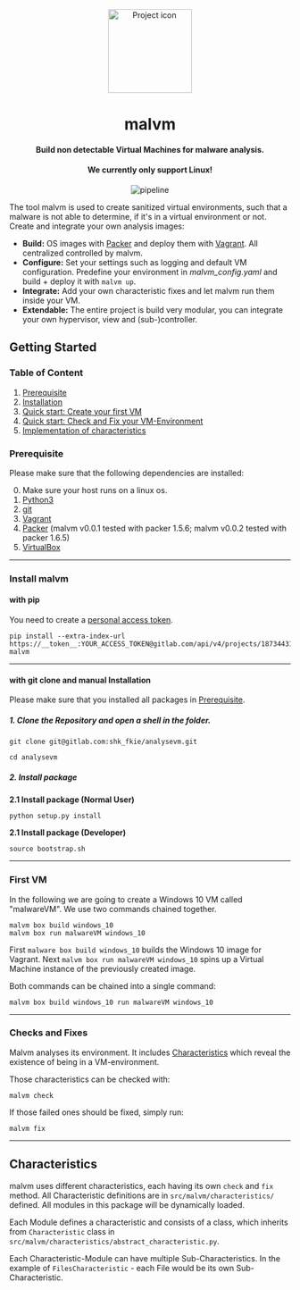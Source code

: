 <div align="center">
<img src="https://gitlab.com/uploads/-/system/project/avatar/18734431/computer.png" align="center" width="150" alt="Project icon">
<h1>malvm</h1>
<h4>Build non detectable Virtual Machines for malware analysis.</h4>
<h4>We currently only support Linux!</h4>

![pipeline](https://gitlab.com/shk_fkie/analysevm/badges/master/pipeline.svg "Pipeline")
</div>


The tool malvm is used to create sanitized virtual environments, such that a
malware is not able to determine, if it's in a virtual environment or not.
Create and integrate your own analysis images:

+ **Build:** OS images with [Packer](https://www.packer.io/) and deploy them with [Vagrant](https://www.vagrantup.com/). All centralized controlled by malvm.
+ **Configure:** Set your settings such as logging and default VM configuration.
  Predefine your environment in *malvm_config.yaml* and build + deploy it with `malvm up`.
+ **Integrate:** Add your own characteristic fixes and let malvm run them inside your VM.
+ **Extendable:** The entire project is build very modular, you can integrate your own hypervisor,
view and (sub-)controller.

## Getting Started
### Table of Content

1. [Prerequisite](#prerequisite)
2. [Installation](#install-malvm)
3. [Quick start: Create your first VM](#first-vm)
4. [Quick start: Check and Fix your VM-Environment](#checks-and-fixes)
5. [Implementation of characteristics](#Characteristics)

### Prerequisite
Please make sure that the following dependencies are installed:

0. Make sure your host runs on a linux os.
1. [Python3](https://www.python.org/downloads/)
2. [git](https://git-scm.com/downloads)
3. [Vagrant](https://www.vagrantup.com/downloads)
4. [Packer](https://learn.hashicorp.com/packer/getting-started/install) (malvm v0.0.1 tested with packer 1.5.6; malvm v0.0.2 tested with packer 1.6.5)
5. [VirtualBox](https://www.virtualbox.org/wiki/Downloads) 

---

### Install malvm

#### with pip

You need to create a [personal access token](https://docs.gitlab.com/ee/user/profile/personal_access_tokens.html).

```shell
pip install --extra-index-url https://__token__:YOUR_ACCESS_TOKEN@gitlab.com/api/v4/projects/18734431/packages/pypi/simple malvm
```

---

#### with git clone and manual Installation

Please make sure that you installed all packages in [Prerequisite](#prerequisite).

##### **1. Clone the Repository and open a shell in the folder.**
```shell
git clone git@gitlab.com:shk_fkie/analysevm.git
```

```shell
cd analysevm
```

##### **2. Install package**

**2.1 Install package (Normal User)**

```shell
python setup.py install
```

**2.1 Install package (Developer)**

```shell
source bootstrap.sh
```

---

### First VM

In the following we are going to create a Windows 10 VM called "malwareVM".
We use two commands chained together.

```shell
malvm box build windows_10
malvm box run malwareVM windows_10
```
First `malware box build windows_10` builds the Windows 10 image for Vagrant.
Next `malvm box run malwareVM windows_10` spins up a Virtual Machine instance of the 
previously created image.

Both commands can be chained into a single command:
```shell
malvm box build windows_10 run malwareVM windows_10
```

---

### Checks and Fixes 

Malvm analyses its environment. It includes 
[Characteristics](https://gitlab.com/shk_fkie/analysevm/-/wikis/2.-Characteristics) 
which reveal the existence of being in a VM-environment.

Those characteristics can be checked with:

```shell
malvm check
```

If those failed ones should be fixed, simply run:

```shell
malvm fix
```

---

## Characteristics

malvm uses different characteristics, each having its own `check` and `fix` method.
All Characteristic definitions are in `src/malvm/characteristics/` defined.
All modules in this package will be dynamically loaded.

Each Module defines a characteristic and consists of a class, which inherits from `Characteristic` class in 
`src/malvm/characteristics/abstract_characteristic.py`.

Each Characteristic-Module can have multiple Sub-Characteristics.
In the example of `FilesCharacteristic` - each File would be its own
Sub-Characteristic.

